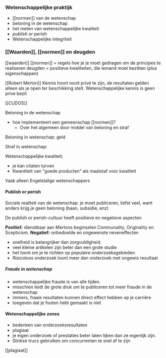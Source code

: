 
### Wetenschappelijke praktijk

- [[normen]] van de wetenschap
- beloning in de wetenschap
- het meten van wetenschappelijke kwaliteit
- *publish or perish*
- Wetenschappelijke integriteit

### [[Waarden]], [[normen]] en deugden
[[waarden]]
[[normen]] = regels hoe je je moet gedragen om de principes te realiseren
deugden = positieve kwaliteiten, die iemand moet bezitten (plus eigenschappen)


[[Robert Merton]]
Kennis hoort nooit privé te zijn, de resultaten gelden alleen als je open ter beschikking stelt.
Wetenschappelijke kennis is geen prive bezit

[[CUDOS]]

Beloning in de wetenschap
- hoe implementeert een gemeenschap [[normen]]?
	- Over het algemeen door middel van beloning en straf

Beloning in wetenschap: geld

Straf in wetenschap: 


Wetenschappelijke kwaliteit:
- je kan citaten turven
- Kwantiteit van "goede producten" als maatstaf voor kwaliteit

Vaak alleen Engelstalige wetenschappers


#### Publish or perish
Sociale realiteit van de wetenschap: je moet publiceren, liefst veel, want anders krijg je geen beloning (baan, subsidie, enz)

De publish or perish-cultuur heeft positieve en negatieve aspecten

**Positief:** dienstbaar aan Mertons beginselen Communality, Originality en Scepticism.
**Negatief:** onbedoelde en ongewenste neveneffecten

- snelheid is belangrijker dan zorgvuldigheid.
- veel kleine artikelen zijn beter dan een grote studie
- het loont om je te richten op populaire onderzoeksgebieden
- Risicoloos onderzoek loont meer dan onderzoek met ongewis resultaat


##### Fraude in wetenschap
- wetenschappelijke fraude is van alle tijden.
- misschien leidt de grote druk om te publiceren tot meer fraude in de wetenschap
- immers, fraaie resultaten kunnen direct effect hebben op je carrière
- toegeven dat je fouten hebt gemaakt is niet 

#### Wetenschappelijke zones
- bedenken van onderzoeksresultaten
- plagiaat
- je eigen onderzoek of prestaties beter laten lijken dan ze eigenlijk zijn.
- Slinkse trucs gebruiken om concurrenten te snel af te zijn

[[plagiaat]]





